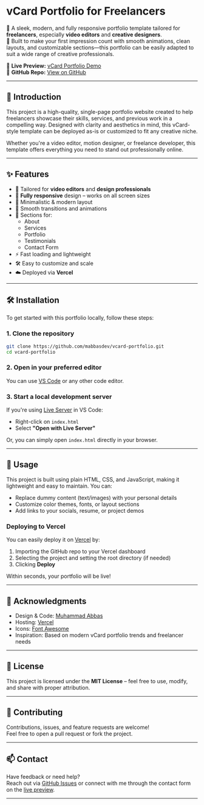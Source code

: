 # vCard Portfolio for Freelancers

🎨 A sleek, modern, and fully responsive portfolio template tailored for **freelancers**, especially **video editors** and **creative designers**.  
📱 Built to make your first impression count with smooth animations, clean layouts, and customizable sections—this portfolio can be easily adapted to suit a wide range of creative professionals.

🔗 **Live Preview:** [vCard Portfolio Demo](https://vcard-portfolio-alpha.vercel.app/)  
📂 **GitHub Repo:** [View on GitHub](https://github.com/mabbasdev/vcard-portfolio)

---

## 📌 Introduction

This project is a high-quality, single-page portfolio website created to help freelancers showcase their skills, services, and previous work in a compelling way. Designed with clarity and aesthetics in mind, this vCard-style template can be deployed as-is or customized to fit any creative niche.

Whether you're a video editor, motion designer, or freelance developer, this template offers everything you need to stand out professionally online.

---

## ✨ Features

- 🎥 Tailored for **video editors** and **design professionals**
- 📱 **Fully responsive** design – works on all screen sizes
- 🎨 Minimalistic & modern layout
- 🧩 Smooth transitions and animations
- 📂 Sections for:
  - About
  - Services
  - Portfolio
  - Testimonials
  - Contact Form
- ⚡ Fast loading and lightweight
- 🛠️ Easy to customize and scale
- ☁️ Deployed via **Vercel**

---

## 🛠 Installation

To get started with this portfolio locally, follow these steps:

### 1. Clone the repository

```bash
git clone https://github.com/mabbasdev/vcard-portfolio.git
cd vcard-portfolio
```

### 2. Open in your preferred editor

You can use [VS Code](https://code.visualstudio.com/) or any other code editor.

### 3. Start a local development server

If you're using [Live Server](https://marketplace.visualstudio.com/items?itemName=ritwickdey.LiveServer) in VS Code:

- Right-click on `index.html`
- Select **"Open with Live Server"**

Or, you can simply open `index.html` directly in your browser.

---

## 🚀 Usage

This project is built using plain HTML, CSS, and JavaScript, making it lightweight and easy to maintain. You can:

- Replace dummy content (text/images) with your personal details
- Customize color themes, fonts, or layout sections
- Add links to your socials, resume, or project demos

### Deploying to Vercel

You can easily deploy it on [Vercel](https://vercel.com/) by:

1. Importing the GitHub repo to your Vercel dashboard
2. Selecting the project and setting the root directory (if needed)
3. Clicking **Deploy**

Within seconds, your portfolio will be live!

---

## 🙌 Acknowledgments

- Design & Code: [Muhammad Abbas](https://github.com/mabbasdev)
- Hosting: [Vercel](https://vercel.com/)
- Icons: [Font Awesome](https://fontawesome.com/)
- Inspiration: Based on modern vCard portfolio trends and freelancer needs

---

## 📃 License

This project is licensed under the **MIT License** – feel free to use, modify, and share with proper attribution.

---

## 🤝 Contributing

Contributions, issues, and feature requests are welcome!  
Feel free to open a pull request or fork the project.

---

## 📫 Contact

Have feedback or need help?  
Reach out via [GitHub Issues](https://github.com/mabbasdev/vcard-portfolio/issues) or connect with me through the contact form on the [live preview](https://vcard-portfolio-alpha.vercel.app/#contact).

---

